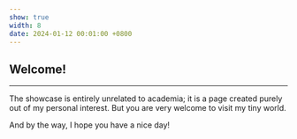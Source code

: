 ```yaml
---
show: true
width: 8
date: 2024-01-12 00:01:00 +0800
---
```


<div class="p-4">
    <h2>Welcome!</h2>
    <hr />
       The showcase is entirely unrelated to academia; it is a page created purely out of my personal interest. But you are very welcome to visit my tiny world.
    <p>
        And by the way, I hope you have a nice day!
    </p>
</div>
